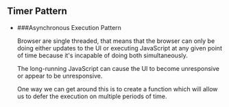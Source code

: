 ## Timer Pattern

* ###Asynchronous Execution Pattern

    Browser are single threaded, that means that the browser can only be doing either updates to the UI or executing JavaScript at any given point of time because it's incapable of doing both simultaneously.

    The long-running JavaScript can cause the UI to become unresponsive or appear to be unresponsive.

    One way we can get around this is to create a function which will allow us to defer the execution on multiple periods of time.

